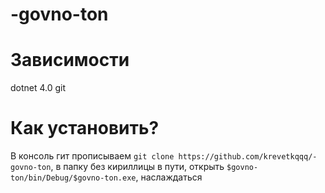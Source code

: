 # -govno-ton

# Зависимости
dotnet 4.0
git
# Как установить?
В консоль гит прописываем `git clone https://github.com/krevetkqqq/-govno-ton`, в папку без кириллицы в пути, открыть `$govno-ton/bin/Debug/$govno-ton.exe`, наслаждаться